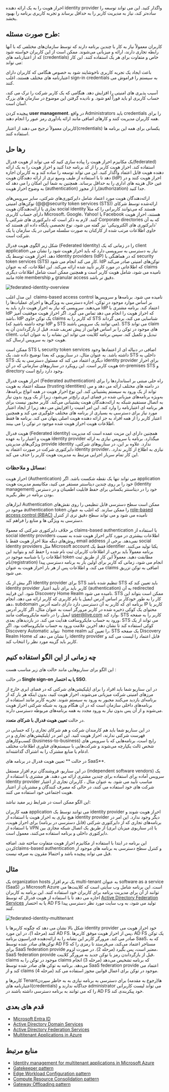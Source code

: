 احراز هویت را به یک ارائه دهنده identity provider  واگذار کنید. این می تواند توسعه را ساده‌تر کند، نیاز به مدیریت کاربر را به حداقل برساند و تجربه کاربری برنامه را بهبود بخشد.

## **طرح صورت مسئله:**

کاربران معمولاً نیاز به کار با چندین برنامه دارند که توسط سازمان‌های مختلفی که با آنها رابطه تجاری دارند، ارائه و میزبانی می‌شوند. ممکن است از این کاربران خواسته شود که از اعتبارنامه های (credentials) خاص و متفاوت برای هر یک استفاده کنند. این کار می تواند:

باعث ایجاد یک تجربه کاربری ناخوشایند شود به خصوص هنگامی که کاربران دارای اعتبارنامه های مختلف هستند، اغلب sign-in credentials به سیستم را فراموش می کنند.  
  
آسیب پذیری های امنیتی را افزایش دهد. هنگامی که یک کاربر شرکت را ترک می کند، حساب کاربری او باید فوراً لغو شود. و نادیده گرفتن این موضوع در سازمان های بزرگ آسان است.  
  
پیچیده کردن **user management**. در واقع Administrators باید credentials را برای همه کاربران مدیریت کنند و کارهای اضافی مانند ارائه یادآوری رمز عبور را انجام دهند.

کاربران معمولاً ترجیح می دهند از اعتبار(credentials) یکسانی برای همه این برنامه ها استفاده کنند.


## رها حل

یک مکانیزم احراز هویت را پیاده سازی کنید که می تواند از هویت فدرال(federated) استفاده کند. احراز هویت کاربر را از کد برنامه جدا کنید و احراز هویت را به یک ارائه دهنده هویت قابل اعتماد واگذار کنید. این می تواند توسعه را ساده کند و به کاربران اجازه دهد تا با استفاده از طیف وسیع تری از ارائه دهندگان هویت (IdP) احراز هویت کنند و در عین حال هزینه های اداری را به حداقل برساند. همچنین به شما این امکان را می دهد که به وضوح احراز هویت (authentication) را از مجوز(authorization) جدا کنید.  
  
ارائه‌دهندگان هویت مورد اعتماد شامل دایرکتوری‌های شرکتی، سایر سرویس‌های توکن‌های امنیتی  (@@@security token services (STS)) ارائه‌شده توسط شرکای تجاری یا ارائه‌دهندگان هویت social identity هستند که می‌توانند کاربرانی را که مثلاً دارای حساب کاربری Microsoft، Google، Yahoo! یا Facebook هستند، احراز هویت کنند.  لازم به ذکر است که دایرکتوری های شرکتی یا Corporate directories که به آن 'دایرکتوری های الکترونیکی' نیز گفته می شود، نوع تخصصی پایگاه داده ای هستند که  حاوی اطلاعات مرتب شده از کارکنان به صورت سلسله مراتبی در یک سازمان یا یک شرکت است.
  
شکل زیر الگوی هویت فدرال (Federated Identity) را در زمانی که یک client application نیاز به دسترسی به سرویسی دارد که باید احراز هویت شود را نشان می دهد. احراز هویت توسط یک identity providers (IdP) که در هماهنگی با security token services (STS) کار می کند انجام می شود. IdP توکن‌های امنیتی صادر می‌کند که اطلاعاتی در مورد کاربر تأیید شده ارائه می‌کند. این اطلاعات، که به عنوان claims نامیده می شود، شامل هویت کاربر است و همچنین ممکن است شامل اطلاعات دیگری مانند role membership و granular access دقیق تر باشد.

![federated-identity-overview](../assets/other/federated-identity-overview.png)


این مدل اغلب  claims-based access control نامیده می شود. برنامه‌ها و سرویس‌ها بر اساس موارد موجود در توکن، اجازه دسترسی به ویژگی‌ها و اجرای عملیات‌ها را می‌دهند. سرویسی که نیاز به احراز هویت دارد باید به IdP اعتماد کند. برنامه مشتری با IdP که احراز هویت را انجام می دهد تماس می گیرد. اگر احراز هویت موفقیت آمیز باشد، IdP یک توکن حاوی claims که کاربر را به STS شناسایی می کند، برمی گرداند (توجه داشته باشید که IdP و STS می توانند یک سرویس باشند). STS می تواند claim های موجود در توکن را بر اساس قوانین از پیش تعریف شده، قبل از بازگرداندن آن به client، تبدیل و تکمیل کند. سپس برنامه کلاینت می تواند این نشانه را به عنوان اثبات هویت خود به سرویس ارسال کند.

ممکن است STS یا security token services اضافی در دنباله ای از اعتماد‌ها وجود داشته باشد. به عنوان مثال، در سناریویی که بعدا توضیح داده شد، یک STS داخلی به STS دیگری اعتماد می کند که مسئول دسترسی به یک identity provider برای احراز هویت کاربر است. این رویکرد در سناریوهای سازمانی که در آن on-premises STS و directory وجود دارد رایج است.


احراز هویت فدرال (Federated authentication) راه حلی مبتنی بر استانداردها را برای مسئله اعتماد به هویت (trusting identities) در دامنه های مختلف ارائه می دهد و می تواند از یک ورود به سیستم پشتیبانی کند. این نوع احراز هویت در همه انواع برنامه‌ها، به‌ویژه برنامه‌های میزبانی شده در فضای ابری رایج‌تر می‌شود، زیرا از یک ورود بدون نیاز به اتصال مستقیم شبکه به ارائه‌دهندگان هویت پشتیبانی می‌کند. کاربر مجبور نیست برای هر برنامه ای اعتبارنامه را وارد کند. این امر امنیت را افزایش می دهد زیرا از ایجاد اعتبار مورد نیاز برای دسترسی به بسیاری از برنامه های مختلف جلوگیری می کند و همچنین اعتبار کاربر را از همه افراد به جز ارائه دهنده هویت اصلی پنهان می کند. برنامه ها فقط اطلاعات هویت احراز هویت شده موجود در توکن را می بینند.

هویت فدرال (Federated identity) همچنین دارای این مزیت عمده است که مدیریت هویت و اعتبار را به عهده  identity provider میگذارد. برنامه یا سرویس نیازی به ارائه ویژگی‌های  مدیریتی provide identity  ندارد. علاوه بر این، در سناریوهای شرکتی، دایرکتوری شرکت در صورت اعتماد به  identity provider، نیازی به اطلاع از کاربر ندارد. این کار تمام  سربار اجرایی مرتبط به مدیریت هویت کاربر را حذف می کند.

### مسائل و ملاحظات:


احراز هویت (Authentication) می تواند تنها یک نقطه شکست باشد. اگر application خود را بر روی چندین دیتاسنتر مستقر می کنید، مکانیسم مدیریت هویت (identity management) خود را در دیتاسنتر یکسانی برای حفظ قابلیت اطمینان و در دسترس بودن برنامه در نظر بگیرید.


ابزارهای Authentication  ممکن است سطح دسترسی قابل تنظیمی را روی نقش‌های موجود در authentication token را ممکن سازند. که اغلب به عنوان [role-based access control (RBAC)](https://en.wikipedia.org/wiki/Role-based_access_control) نامیده می شود و می تواند سطح دقیق تری از کنترل دسترسی به ویژگی ها و منابع را فراهم کند.

بر خلاف دایرکتوری شرکتی که معمولا claims-based authentication با استفاده از social identity providers اطلاعات بیشتری در مورد کابر احراز هویت شده به نسبت روش‌های دیگه مثلا احراز هویت فقط با email address  نمی‌دهد. برخی از  social identity providers مثل Microsoft account فقط یک identifier یکتا تولید می‌کنند.  برنامه معمولاً باید برخی از اطلاعات کاربران ثبت نام شده را حفظ کند و بتوانید این اطلاعات را با شناسه  موجود در token مطابقت دهید. معمولاً این کار از طریق ثبت نام(registration) انجام می شود، زمانی که کاربر برای اولین بار به برنامه دسترسی پیدا می کند، و اطلاعات پس از هر بار احراز هویت به عنوان  claims اضافی به توکن تزریق می شود.

اگر بیش از یک identity provider برای STS تنظیم شده باشد  STS باید تعیین کند که identity provider کاربر باید برای تأیید اعتبار (authentication) به آن redirected شود. این فرایند Discovery Home Realm نامیده می شود. STS ممکن است بتواند این کار را به طور خودکار بر اساس آدرس ایمیل یا نام کاربری که کاربر ارائه می دهد، انجام دهد، subdomain برنامه ای که کاربر به آن دسترسی دارد دارای دامنه آدرس IP کاربر یا محتوای یک کوکی ذخیره شده در کاربر مرورگر است به عنوان مثال، اگر کاربر آدرس ایمیل را در دامنه مایکروسافت مانند user@live.com وارد کند، STS کاربر را به صفحه ورود به حساب مایکروسافت هدایت می کند. در بازدیدهای بعدی، STS می تواند از یک کوکی استفاده کند تا نشان دهد آخرین علامت ورود به حساب مایکروسافت بود. اگر Discovery Automatic نتواند  home realm را تعیین کند، STS یک صفحه Discovery Realm Home را نشان می دهد که  identity provider  قابل اعتماد را لیست می کند  و کاربر باید گزینه مورد نظر را انتخاب کند.



## چه زمانی از این الگو استفاده کنیم


این الگو برای سناریوهایی مانند حالت های زیر مناسب هست :


در حالت **Single sign-on یا به اختصار SSO**.

در این سناریو شما باید افراد را برای اپلیکیشن‌های شرکتی که در فضای ابری خارج از مرزهای امنیتی شرکت میزبانی می‌شوند، احراز هویت کنید، بدون اینکه هر بار که از برنامه‌ای بازدید می‌کنند مجبور به ورود به سیستم شوند. تجربه کاربر مانند استفاده از برنامه‌های داخلی سازمان است که در آن هنگام ورود به شبکه شرکتی احراز هویت می‌شوند و از آن پس بدون نیاز به ورود مجدد به همه برنامه‌های مربوطه دسترسی دارند.

در حالت **تعیین هویت فدرال با شرکای متعدد**.

در این سناریو شما باید هم کارمندان شرکت و هم شرکای تجاری را که حسابی در فهرست شرکتی ندارند، احراز هویت کنید. این امر در اپلیکیشن‌های تجاری و در کسب‌وکارهای (business-to-business) رایج است، برنامه‌هایی که با  سرویس های شخص ثالث یکپارچه می‌شوند و شرکت‌هایی با سیستم‌های فناوری اطلاعات مختلف ادغام یا منابع مشترک را به اشتراک گذاشته‌اند.

در حالت ** تعیین هویت فدرال در برنامه های SaaS**.

در این سناریو، فروشندگان نرم افزار مستقل (independent software vendors) یک سرویس آماده برای استفاده برای چندین مشتری  ارائه می دهند. هر مشتری با استفاده از identity provider مناسب تأیید می شود. به عنوان مثال ، کاربران تجاری از اعتبار شرکت های خود استفاده می کنند، در حالی که مصرف کنندگان و مشتریان از اعتبار هویت اجتماعی خود استفاده می کنند.

این الگو ممکن است در شرایط زیر مفید نباشد:

همه کاربران application می توانند توسط یک  identity provider احراز هویت شوند و هیچ نیازی به احراز هویت با استفاده از  identity provider دیگر وجود ندارد. این امر در برنامه‌های تجاری که از دایرکتوری شرکتی (قابل دسترسی در برنامه) برای احراز هویت، با استفاده از VPN یا (در سناریوی میزبان ابری) از طریق یک اتصال شبکه مجازی بین دایرکتوری داخلی و برنامه استفاده می‌کنند، معمول است.


این برنامه در ابتدا با استفاده از مکانیزم احراز هویت متفاوت ساخته شد. اضافه کردنclaims-based authentication و کنترل سطح دسترسی به برنامه های موجود از قبل می تواند پیچیده باشد و احتمالا مقرون به صرفه نیست.

## مثال

  
یک organization hosts یک نرم افزار multi-tenant به عنوان software as a service (SaaS)  در Microsoft Azure است. این برنامه شامل وب سایتی است که کلاینت‌ها می توانند از آن برای مدیریت برنامه برای کاربران خود استفاده کنند. این برنامه به کاربران اجازه می دهد تا با استفاده از هویت فدرال که توسط [Active Directory Federation Services](https://en.wikipedia.org/wiki/Active_Directory)  یا به اختصار  AD FS تولید می شود، به وب سایت مورد نظر دسترسی پیدا کنند.

![federated-identity-multitenant](../assets/other/federated-identity-multitenant.png)

شکل بالا نشان می دهد که چگونه کاربرها با identity provider خود احراز هویت می کنند (مرحله 1)، در این مورد AD FS. پس از احراز هویت موفق کاربرها، AD FS یک توکن صادر می کند. مرورگر کاربر این نشانه را به ارائه‌دهنده فدراسیون برنامه SaaS، که به توکن‌های صادر شده توسط AD FS مستاجر اعتماد می‌کند، می‌فرستد تا رمزی را که برای SaaS federation provide معتبر است، پس بگیرد (مرحله 2). در صورت لزوم،  SaaS federation provide قبل از بازگرداندن رمز یا توکن جدید به مرورگر کلاینت، claims موجود در توکن را به claims که برنامه تشخیص می‌دهد (مرحله 3) انجام می‌دهد. برنامه به توکن های صادر شده توسط SaaS federation provide اعتماد می کند و از claims موجود در توکن برای اعمال قوانین مجوز استفاده می کند (مرحله 4).  
  
کاربرها و  Tenantها(رجوع به مقدمه) برای دسترسی به برنامه نیازی به به خاطر سپردن اعتبارنامه های(credentials) جداگانه ندارند و administrator  می تواند لیست کاربرانی را که می توانند به برنامه دسترسی داشته باشند در AD FS خود پیکربندی کند.



## قدم های بعدی

- [Microsoft Entra ID](https://azure.microsoft.com/services/active-directory/)
- [Active Directory Domain Services](https://learn.microsoft.com/en-us/previous-versions/windows/server-2008/bb897402(v=msdn.10))
- [Active Directory Federation Services](https://learn.microsoft.com/en-us/previous-versions/windows/server-2008/bb897402(v=msdn.10))
- [Multitenant Applications in Azure](https://learn.microsoft.com/en-us/azure/dotnet-develop-multitenant-applications)

[](https://learn.microsoft.com/en-us/azure/architecture/patterns/federated-identity#related-resources)

## منابع مرتبط

- [Identity management for multitenant applications in Microsoft Azure](https://learn.microsoft.com/en-us/azure/architecture/multitenant-identity/)
- [Gatekeeper pattern](https://learn.microsoft.com/en-us/azure/architecture/patterns/gatekeeper)
- [Edge Workload Configuration pattern](https://learn.microsoft.com/en-us/azure/architecture/patterns/edge-workload-configuration)
- [Compute Resource Consolidation pattern](https://learn.microsoft.com/en-us/azure/architecture/patterns/compute-resource-consolidation)
- [Gateway Offloading pattern](https://learn.microsoft.com/en-us/azure/architecture/patterns/gateway-offloading)
